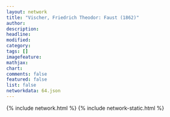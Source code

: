 ```yaml
---
layout: network
title: "Vischer, Friedrich Theodor: Faust (1862)"
author:
description:
headline:
modified:
category:
tags: []
imagefeature: 
mathjax: 
chart: 
comments: false
featured: false
list: false
networkdata: 64.json
---
```

{% include network.html %}
{% include network-static.html %}
